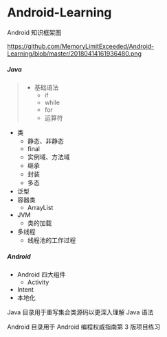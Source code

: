 # Android-Learning

Android 知识框架图

https://github.com/MemoryLimitExceeded/Android-Learning/blob/master/20180414161936480.png

##### Java

> - 基础语法
>   - if
>   - while
>   - for
>   - 运算符

- 类
  - 静态、非静态
  - final
  - 实例域、方法域
  - 继承
  - 封装
  - 多态
- 泛型
- 容器类
  - ArrayList
- JVM
  - 类的加载
- 多线程
  - 线程池的工作过程

##### Android

- Android 四大组件
  - Activity
- Intent
- 本地化



Java 目录用于重写集合类源码以更深入理解 Java 语法

Android 目录用于 Android 编程权威指南第 3 版项目练习
